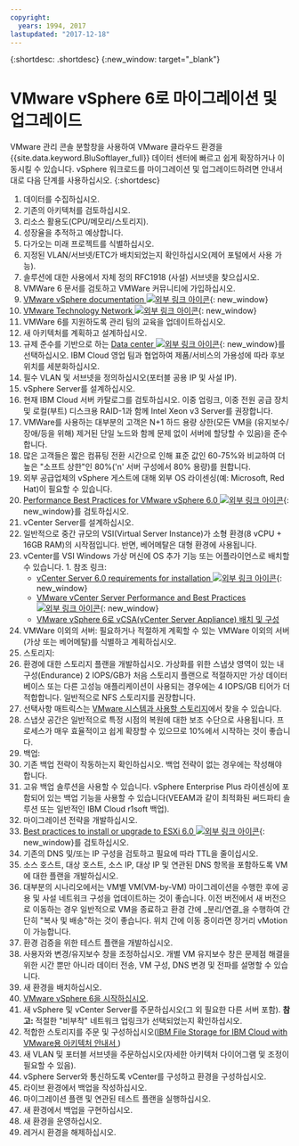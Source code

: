 ```yaml
---
copyright:
  years: 1994, 2017
lastupdated: "2017-12-18"
---
```


{:shortdesc: .shortdesc}
{:new_window: target="_blank"}

#  VMware vSphere 6로 마이그레이션 및 업그레이드

VMware 관리 콘솔 분할창을 사용하여 VMware 클라우드 환경을 {{site.data.keyword.BluSoftlayer_full}} 데이터 센터에 빠르고 쉽게 확장하거나 이동시킬 수 있습니다. vSphere 워크로드를 마이그레이션 및 업그레이드하려면 안내서 대로 다음 단계를 사용하십시오.
{:shortdesc}

1. 데이터를 수집하십시오.
2. 기존의 아키텍처를 검토하십시오.
  1. 리소스 활용도(CPU/메모리/스토리지).
  2. 성장율을 추적하고 예상합니다.
  3. 다가오는 미래 프로젝트를 식별하십시오.
  4. 지정된 VLAN/서브넷/ETC가 배치되었는지 확인하십시오(제어 포털에서 사용 가능).
  5. 솔루션에 대한 사용에서 자체 정의 RFC1918 (사설) 서브넷을 찾으십시오. 
3. VMWare 6 문서를 검토하고 VMWare 커뮤니티에 가입하십시오. 
  1. [VMware vSphere documentation ![외부 링크 아이콘](../../icons/launch-glyph.svg "외부 링크 아이콘")](https://docs.vmware.com/nl/VMware-vSphere/index.html){: new_window}
  2. [VMware Technology Network ![외부 링크 아이콘](../../icons/launch-glyph.svg "외부 링크 아이콘")](https://communities.vmware.com/welcome){: new_window}
4. VMWare 6를 지원하도록 관리 팀의 교육을 업데이트하십시오.
5. 새 아키텍처를 계획하고 설계하십시오.
6. 규제 준수를 기반으로 하는 [Data center ![외부 링크 아이콘](../../icons/launch-glyph.svg "외부 링크 아이콘")](https://www.ibm.com/cloud-computing/bluemix/data-centers){: new_window}를 선택하십시오. IBM Cloud 영업 팀과 협업하여 제품/서비스의 가용성에 따라 후보 위치를 세분화하십시오. 
7. 필수 VLAN 및 서브넷을 정의하십시오(포터블 공용 IP 및 사설 IP).
8. vSphere Server를 설계하십시오. 
  1. 현재 IBM Cloud 서버 카탈로그를 검토하십시오. 이중 업링크, 이중 전원 공급 장치 및 로컬(부트) 디스크용 RAID-1과 함께 Intel Xeon v3 Server를 권장합니다. 
  2. VMWare를 사용하는 대부분의 고객은 N+1 하드 용량 상한(모든 VM을 (유지보수/장애/등을 위해) 제거된 단일 노드와 함께 문제 없이 서버에 할당할 수 있음)을 준수합니다. 
  3. 많은 고객들은 짧은 컴퓨팅 전환 시간으로 인해 표준 값인 60-75%와 비교하여 더 높은 "소프트 상한"인 80%('n' 서버 구성에서 80% 용량)를 원합니다. 
  4. 외부 공급업체의 vSphere 게스트에 대해 외부 OS 라이센싱(예: Microsoft, Red Hat)이 필요할 수 있습니다. 
  5. [Performance Best Practices for VMware vSphere 6.0 ![외부 링크 아이콘](../../icons/launch-glyph.svg "외부 링크 아이콘")](https://www.vmware.com/files/pdf/techpaper/VMware-PerfBest-Practices-vSphere6-0.pdf){: new_window}를 검토하십시오. 
9. vCenter Server를 설계하십시오. 
  1. 일반적으로 중간 규모의 VSI(Virtual Server Instance)가 소형 환경(8 vCPU + 16GB RAM)의 시작점입니다. 반면, 베어메탈은 대형 환경에 사용됩니다. 
  2. vCenter를 VSI Windows 가상 머신에 OS 추가 기능 또는 어플라이언스로 배치할 수 있습니다. 
    1. 참조 링크:
        * [vCenter Server 6.0 requirements for installation ![외부 링크 아이콘](../../icons/launch-glyph.svg "외부 링크 아이콘")](https://kb.vmware.com/s/article/2107948){: new_window}
        * [VMware vCenter Server Performance and Best Practices ![외부 링크 아이콘](../../icons/launch-glyph.svg "외부 링크 아이콘")](http://www.vmware.com/files/pdf/techpaper/vmware-vCenter6-perf.pdf){: new_window}
        * [VMware vSphere 6로 vCSA(vCenter Server Appliance) 배치 및 구성 ](vmware-vsphere-6-deploy-and-configure-vcenter-server-appliance-vcsa.html)
10. VMWare 이외의 서버: 필요하거나 적절하게 계획할 수 있는 VMWare 이외의 서버(가상 또는 베어메탈)를 식별하고 계획하십시오. 
11. 스토리지:
  1. 환경에 대한 스토리지 플랜을 개발하십시오. 가상화를 위한 스냅샷 영역이 있는 내구성(Endurance) 2 IOPS/GB가 처음 스토리지 플랜으로 적절하지만 가상 데이터베이스 또는 다른 고성능 애플리케이션이 사용되는 경우에는 4 IOPS/GB 티어가 더 적합합니다. 일반적으로 NFS 스토리지를 권장합니다.   
  2. 선택사항 매트릭스는 [VMware 시스템과 사용할 스토리지](select-storage-option-use-vmware.html)에서 찾을 수 있습니다.
  3. 스냅샷 공간은 일반적으로 특정 시점의 복원에 대한 보조 수단으로 사용됩니다. 프로세스가 매우 효율적이고 쉽게 확장할 수 있으므로 10%에서 시작하는 것이 좋습니다. 
12. 백업:
  1. 기존 백업 전략이 작동하는지 확인하십시오. 백업 전략이 없는 경우에는 작성해야 합니다. 
  2. 고유 백업 솔루션을 사용할 수 있습니다. vSphere Enterprise Plus 라이센싱에 포함되어 있는 백업 기능을 사용할 수 있습니다(VEEAM과 같이 최적화된 써드파티 솔루션 또는 일반적인 IBM Cloud r1soft 백업). 
13. 마이그레이션 전략을 개발하십시오.
  1. [Best practices to install or upgrade to ESXi 6.0 ![외부 링크 아이콘](../../icons/launch-glyph.svg "외부 링크 아이콘")](https://kb.vmware.com/s/article/2109712){: new_window}를 검토하십시오.
  2. 기존의 DNS 및/또는 IP 구성을 검토하고 필요에 따라 TTL을 줄이십시오. 
  3. 소스 호스트, 대상 호스트, 소스 IP, 대상 IP 및 연관된 DNS 항목을 포함하도록 VM에 대한 플랜을 개발하십시오. 
  4. 대부분의 시나리오에서는 VM별 VM(VM-by-VM) 마이그레이션을 수행한 후에 공용 및 사설 네트워크 구성을 업데이트하는 것이 좋습니다. 이전 버전에서 새 버전으로 이동하는 경우 일반적으로 VM을 종료하고 환경 간에 _분리/연결_을 수행하여 간단히 "복사 및 배송"하는 것이 좋습니다. 위치 간에 이동 중이라면 장거리 vMotion이 가능합니다. 
  5. 환경 검증을 위한 테스트 플랜을 개발하십시오. 
  6. 사용자와 변경/유지보수 창을 조정하십시오. 개별 VM 유지보수 창은 문제점 해결을 위한 시간 뿐만 아니라 데이터 전송, VM 구성, DNS 변경 및 전파를 설명할 수 있습니다. 
14. 새 환경을 배치하십시오.
  1. [VMware vSphere 6을 시작하십시오](vmware-vsphere-6-getting-started.html).
  2. 새 vSphere 및 vCenter Server를 주문하십시오(그 외 필요한 다른 서버 포함).
      **참고:** 적절한 "비부착" 네트워크 업링크가 선택되었는지 확인하십시오. 
  3. 적합한 스토리지를 주문 및 구성하십시오([IBM File Storage for IBM Cloud with VMware용 아키텍처 안내서 ](/docs/infrastructure/FileStorage/architecture-guide-file-storage-vmware.html))
  4. 새 VLAN 및 포터블 서브넷을 주문하십시오(자세한 아키텍처 다이어그램 및 조정이 필요할 수 있음). 
  5. vSphere Server와 통신하도록 vCenter를 구성하고 환경을 구성하십시오. 
  6. 라이브 환경에서 백업을 작성하십시오. 
  7. 마이그레이션 플랜 및 연관된 테스트 플랜을 실행하십시오. 
  8. 새 환경에서 백업을 구현하십시오.
  9. 새 환경을 운영하십시오. 
  10. 레거시 환경을 해제하십시오. 
